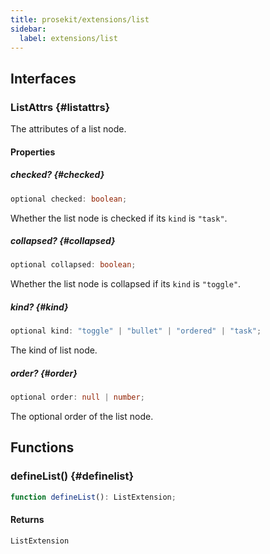 ```yaml
---
title: prosekit/extensions/list
sidebar:
  label: extensions/list
---
```


<!-- DEBUG memberWithGroups 1 -->

<!-- DEBUG memberWithGroups 4 -->

<!-- DEBUG memberWithGroups 7 -->

<!-- DEBUG memberWithGroups 8 -->

<!-- DEBUG memberWithGroups 9 -->

## Interfaces

### ListAttrs {#listattrs}

<!-- DEBUG memberWithGroups 1 -->

The attributes of a list node.

<!-- DEBUG memberWithGroups 4 -->

<!-- DEBUG memberWithGroups 7 -->

<!-- DEBUG memberWithGroups 8 -->

<!-- DEBUG memberWithGroups 9 -->

#### Properties

##### checked? {#checked}

```ts
optional checked: boolean;
```

Whether the list node is checked if its `kind` is `"task"`.

##### collapsed? {#collapsed}

```ts
optional collapsed: boolean;
```

Whether the list node is collapsed if its `kind` is `"toggle"`.

##### kind? {#kind}

```ts
optional kind: "toggle" | "bullet" | "ordered" | "task";
```

The kind of list node.

##### order? {#order}

```ts
optional order: null | number;
```

The optional order of the list node.

<!-- DEBUG memberWithGroups 10 -->

## Functions

### defineList() {#definelist}

```ts
function defineList(): ListExtension;
```

#### Returns

`ListExtension`

<!-- DEBUG memberWithGroups 10 -->
